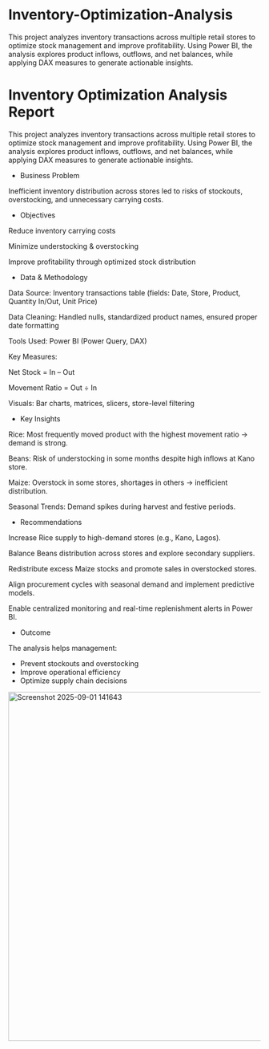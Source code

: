 # Inventory-Optimization-Analysis
This project analyzes inventory transactions across multiple retail stores to optimize stock management and improve profitability. Using Power BI, the analysis explores product inflows, outflows, and net balances, while applying DAX measures to generate actionable insights.
# Inventory Optimization Analysis Report

This project analyzes inventory transactions across multiple retail stores to optimize stock management and improve profitability. Using Power BI, the analysis explores product inflows, outflows, and net balances, while applying DAX measures to generate actionable insights.

* Business Problem

Inefficient inventory distribution across stores led to risks of stockouts, overstocking, and unnecessary carrying costs.

* Objectives

Reduce inventory carrying costs

Minimize understocking & overstocking

Improve profitability through optimized stock distribution

* Data & Methodology

Data Source: Inventory transactions table (fields: Date, Store, Product, Quantity In/Out, Unit Price)

Data Cleaning: Handled nulls, standardized product names, ensured proper date formatting

Tools Used: Power BI (Power Query, DAX)

Key Measures:

Net Stock = In – Out

Movement Ratio = Out ÷ In

Visuals: Bar charts, matrices, slicers, store-level filtering

* Key Insights

Rice: Most frequently moved product with the highest movement ratio → demand is strong.

Beans: Risk of understocking in some months despite high inflows at Kano store.

Maize: Overstock in some stores, shortages in others → inefficient distribution.

Seasonal Trends: Demand spikes during harvest and festive periods.

* Recommendations

Increase Rice supply to high-demand stores (e.g., Kano, Lagos).

Balance Beans distribution across stores and explore secondary suppliers.

Redistribute excess Maize stocks and promote sales in overstocked stores.

Align procurement cycles with seasonal demand and implement predictive models.

Enable centralized monitoring and real-time replenishment alerts in Power BI.

* Outcome

The analysis helps management:
* Prevent stockouts and overstocking
* Improve operational efficiency
* Optimize supply chain decisions

<img width="1290" height="696" alt="Screenshot 2025-09-01 141643" src="https://github.com/user-attachments/assets/01522ae9-0407-4289-acf8-fe2836359632" />

